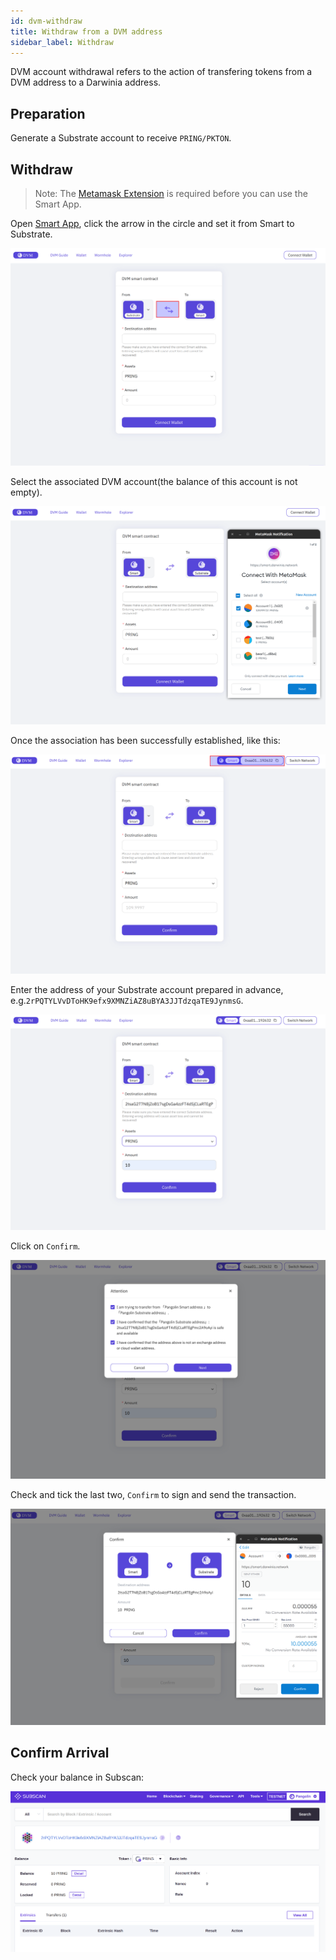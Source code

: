 ```yaml
---
id: dvm-withdraw
title: Withdraw from a DVM address
sidebar_label: Withdraw
---
```


DVM account withdrawal refers to the action of transfering tokens from a DVM address to a Darwinia address.

## Preparation

Generate a Substrate account to receive `PRING/PKTON`.

## Withdraw

> Note: The [Metamask Extension](https://metamask.io/) is required before you can use the Smart App.

Open [Smart App](https://smart.darwinia.network/), click the arrow in the circle and set it from Smart to Substrate.

![smart app](assets/dvm/smart-app/withdraw/00.png)

Select the associated DVM account(the balance of this account is not empty).

![smart app](assets/dvm/smart-app/withdraw/02.png)

Once the association has been successfully established, like this:

![smart app](assets/dvm/smart-app/withdraw/03.png)

Enter the address of your Substrate account prepared in advance, e.g.`2rPQTYLVvDToHK9efx9XMNZiAZ8uBYA3JJTdzqaTE9JynmsG`.

![smart app](assets/dvm/smart-app/withdraw/04.png)

Click on `Confirm`. 

![smart app](assets/dvm/smart-app/withdraw/05.png)

Check and tick the last two, `Confirm` to sign and send the transaction.

![smart app](assets/dvm/smart-app/withdraw/06.png)

## Confirm Arrival

Check your balance in Subscan:

![smart app](assets/dvm/smart-app/withdraw/07.png)

